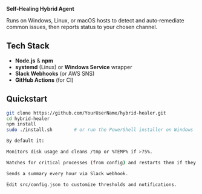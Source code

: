 **Self‑Healing Hybrid Agent**

Runs on Windows, Linux, or macOS hosts to detect and auto‑remediate common issues, then reports status to your chosen channel.

## Tech Stack
- **Node.js** & **npm**
- **systemd** (Linux) or **Windows Service** wrapper
- **Slack Webhooks** (or AWS SNS)
- **GitHub Actions** (for CI)

## Quickstart

```bash
git clone https://github.com/YourUserName/hybrid-healer.git
cd hybrid-healer
npm install
sudo ./install.sh        # or run the PowerShell installer on Windows

By default it:

Monitors disk usage and cleans /tmp or %TEMP% if >75%.

Watches for critical processes (from config) and restarts them if they hang.

Sends a summary every hour via Slack webhook.

Edit src/config.json to customize thresholds and notifications.
